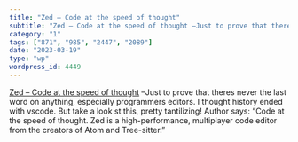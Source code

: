 ```yaml
---
title: "Zed – Code at the speed of thought"
subtitle: "Zed – Code at the speed of thought –Just to prove that theres never the last w..."
category: "1"
tags: ["871", "985", "2447", "2089"]
date: "2023-03-19"
type: "wp"
wordpress_id: 4449
---
```

[ Zed – Code at the speed of thought]( https://zed.dev/) –Just to prove that theres never the last word on anything, especially programmers editors. I thought history ended with vscode. But take a look st this, pretty tantilizing! Author says: “Code at the speed of thought. Zed is a high-performance, multiplayer code editor from the creators of Atom and Tree-sitter.”